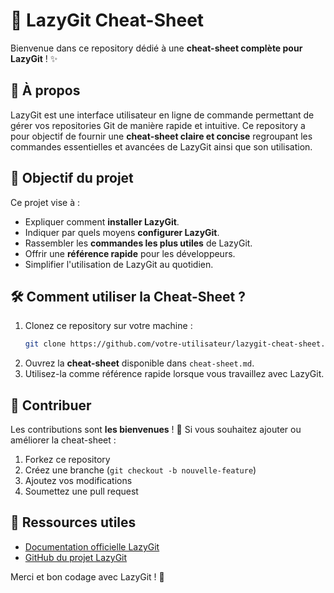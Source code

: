 # 📌 LazyGit Cheat-Sheet

Bienvenue dans ce repository dédié à une **cheat-sheet complète pour LazyGit** ! ✨

## 📖 À propos
LazyGit est une interface utilisateur en ligne de commande permettant de gérer vos repositories Git de manière rapide et intuitive. Ce repository a pour objectif de fournir une **cheat-sheet claire et concise** regroupant les commandes essentielles et avancées de LazyGit ainsi que son utilisation.

## 🎯 Objectif du projet
Ce projet vise à :
- Expliquer comment **installer LazyGit**.
- Indiquer par quels moyens **configurer LazyGit**.
- Rassembler les **commandes les plus utiles** de LazyGit.
- Offrir une **référence rapide** pour les développeurs.
- Simplifier l'utilisation de LazyGit au quotidien.

## 🛠️ Comment utiliser la Cheat-Sheet ?
1. Clonez ce repository sur votre machine :
   ```sh
   git clone https://github.com/votre-utilisateur/lazygit-cheat-sheet.git
   ```
2. Ouvrez la **cheat-sheet** disponible dans `cheat-sheet.md`.
3. Utilisez-la comme référence rapide lorsque vous travaillez avec LazyGit.

## 🤝 Contribuer
Les contributions sont **les bienvenues** ! 📝
Si vous souhaitez ajouter ou améliorer la cheat-sheet :
1. Forkez ce repository
2. Créez une branche (`git checkout -b nouvelle-feature`)
3. Ajoutez vos modifications
4. Soumettez une pull request

## 🔗 Ressources utiles
- [Documentation officielle LazyGit](https://github.com/jesseduffield/lazygit)
- [GitHub du projet LazyGit](https://github.com/jesseduffield/lazygit)

Merci et bon codage avec LazyGit ! 🎉
